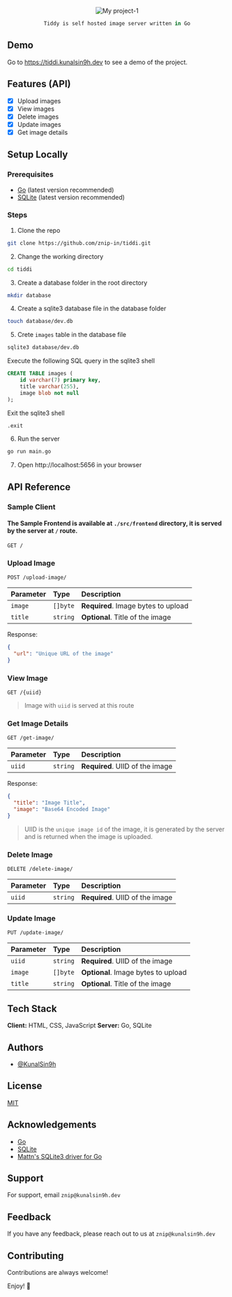 <div align="center">

![My project-1](https://user-images.githubusercontent.com/82411321/212463201-06bf33cd-0665-42a5-8904-9a096dd10247.png)

```Ocaml
Tiddy is self hosted image server written in Go
```
</div>

## Demo
Go to https://tiddi.kunalsin9h.dev to see a demo of the project.

## Features (API)
- [x] Upload images
- [x] View images
- [x] Delete images
- [x] Update images
- [x] Get image details

## Setup Locally
### Prerequisites
- [Go](https://golang.org/dl/) (latest version recommended)
- [SQLite](https://www.sqlite.org/download.html) (latest version recommended)

### Steps
1. Clone the repo
```bash
git clone https://github.com/znip-in/tiddi.git
```
2. Change the working directory
```bash
cd tiddi
```
3. Create a database folder in the root directory
```bash
mkdir database
```
4. Create a sqlite3 database file in the database folder
```bash
touch database/dev.db
```
5. Crete `images` table in the database file
```bash
sqlite3 database/dev.db
```
Execute the following SQL query in the sqlite3 shell
```sql
CREATE TABLE images (
    id varchar(7) primary key,
    title varchar(255),
    image blob not null
);
```
Exit the sqlite3 shell
```bash
.exit
```

6. Run the server
```bash
go run main.go
```
7. Open http://localhost:5656 in your browser

## API Reference
### Sample Client
#### The Sample Frontend is available at `./src/frontend` directory, it is served by the server at `/` route.
```http
GET /
```

### Upload Image
```http
POST /upload-image/
```

| Parameter | Type     | Description                       |
| :-------- | :------- | :-------------------------------- |
| `image` | `[]byte` | **Required**. Image bytes to upload |
| `title` | `string` | **Optional**. Title of the image |

Response:
```json
{
  "url": "Unique URL of the image"
}
```


### View Image
```http
GET /{uiid}
```
> Image with `uiid` is served at this route

### Get Image Details
```http
GET /get-image/
```

| Parameter | Type     | Description                       |
| :-------- | :------- | :-------------------------------- |
| `uiid` | `string` | **Required**. UIID of the image |

Response:
```json
{
  "title": "Image Title",
  "image": "Base64 Encoded Image"
}
```

> UIID is the `unique image id` of the image, it is generated by the server and is returned when the image is uploaded.

### Delete Image
```http
DELETE /delete-image/
```

| Parameter | Type     | Description                       |
| :-------- | :------- | :-------------------------------- |
| `uiid` | `string` | **Required**. UIID of the image      |

### Update Image
```http
PUT /update-image/
```

| Parameter | Type     | Description                          |
| :-------- | :------- | :------------------------------------|
| `uiid`    | `string` | **Required**. UIID of the image      |
| `image`   | `[]byte` | **Optional**. Image bytes to upload  |
| `title`   | `string` | **Optional**. Title of the image     |

## Tech Stack

**Client:** HTML, CSS, JavaScript
**Server:** Go, SQLite

## Authors

- [@KunalSin9h](https://github.com/KunalSin9h)

## License

[MIT](https://choosealicense.com/licenses/mit/)

## Acknowledgements

 - [Go](https://golang.org/)
 - [SQLite](https://www.sqlite.org/index.html)
 - [Mattn's SQLite3 driver for Go](https://github.com/mattn/go-sqlite3)

## Support

For support, email `znip@kunalsin9h.dev`

## Feedback

If you have any feedback, please reach out to us at `znip@kunalsin9h.dev`

## Contributing

Contributions are always welcome!

Enjoy! 🚀
